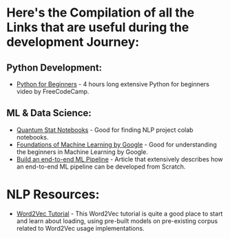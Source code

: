 # Here's the Compilation of all the Links that are useful during the development Journey:

## Python Development:
- [Python for Beginners](https://www.youtube.com/watch?v=rfscVS0vtbw) - 4 hours long extensive Python for beginners video by FreeCodeCamp.

## ML & Data Science:
- [Quantum Stat Notebooks](https://notebooks.quantumstat.com/) - Good for finding NLP project colab notebooks.
- [Foundations of Machine Learning by Google](https://developers.google.com/machine-learning/foundational-courses) - Good for understanding the beginners in Machine Learning by Google.
- [Build an end-to-end ML Pipeline](https://www.labellerr.com/blog/end-to-end-ml-pipeline/) - Article that extensively describes how an end-to-end ML pipeline can be developed from Scratch. 


# NLP Resources:
- [Word2Vec Tutorial](https://radimrehurek.com/gensim/auto_examples/tutorials/run_word2vec.html#sphx-glr-auto-examples-tutorials-run-word2vec-py) - This Word2Vec tutorial is quite a good place to start and learn about loading, using pre-built models on pre-existing corpus related to Word2Vec usage implementations.



